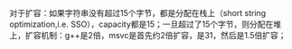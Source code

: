 对于扩容：如果字符串没有超过15个字节，都是分配在栈上（short string optimization,i.e. SSO），capacity都是15；一旦超过了15个字节，则分配在堆上，扩容机制：g++是2倍，msvc是首先约2倍扩容，是31，然后是1.5倍扩容；